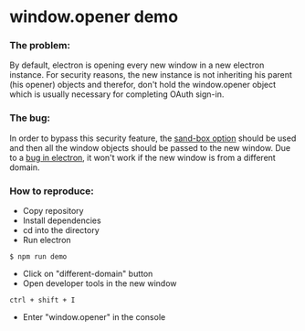 # window.opener demo

### The problem:
By default, electron is opening every new window in a new electron instance. 
For security reasons, the new instance is not inheriting his parent (his opener) objects and therefor, 
don't hold the window.opener object which is usually necessary for completing OAuth sign-in.

### The bug:
In order to bypass this security feature, the [sand-box option](https://github.com/electron/electron/blob/master/docs/api/sandbox-option.md) 
should be used and then all the window objects should be passed to the new window. 
Due to a [bug in electron](https://github.com/electron/electron/issues/8100), it won't work if the new window is from a different domain.

### How to reproduce:
* Copy repository
* Install dependencies
* cd into the directory
* Run electron
```
$ npm run demo
```
* Click on "different-domain" button
* Open developer tools in the new window
```
ctrl + shift + I
```
* Enter "window.opener" in the console

